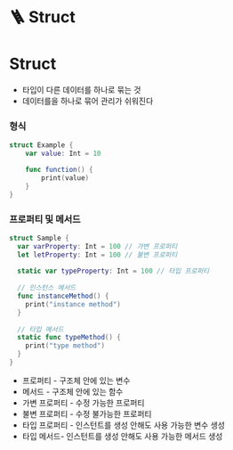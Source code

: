 # 🪜 Struct

# Struct

- 타입이 다른 데이터를 하나로 묶는 것
- 데이터를을 하나로 묶어 관리가 쉬워진다

### 형식

```swift
struct Example {
	var value: Int = 10

	func function() {
		print(value)
	}
}
```

### 프로퍼티 및 메서드

```swift
struct Sample {
  var varProperty: Int = 100 // 가변 프로퍼티
  let letProperty: Int = 100 // 불변 프로퍼티
  
  static var typeProperty: Int = 100 // 타입 프로퍼티
  
  // 인스턴스 메서드
  func instanceMethod() {
    print("instance method")
  }
  
  // 타입 메서드
  static func typeMethod() {
    print("type method")
  }
}
```

- 프로퍼티 - 구조체 안에 있는 변수
- 메서드 - 구조체 안에 있는 함수
- 가변 프로퍼티 - 수정 가능한 프로퍼티
- 불변 프로퍼티 - 수정 불가능한 프로퍼티
- 타입 프로퍼티 - 인스턴트를 생성 안해도 사용 가능한 변수 생성
- 타입 메서드- 인스턴트를 생성 안해도 사용 가능한 메서드 생성